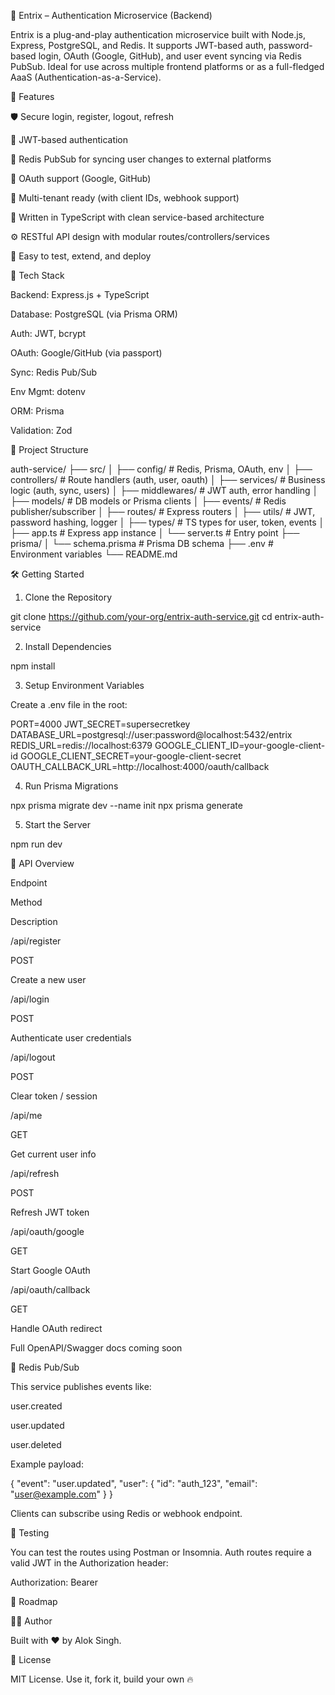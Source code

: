 🔐 Entrix – Authentication Microservice (Backend)

Entrix is a plug-and-play authentication microservice built with Node.js, Express, PostgreSQL, and Redis. It supports JWT-based auth, password-based login, OAuth (Google, GitHub), and user event syncing via Redis PubSub. Ideal for use across multiple frontend platforms or as a full-fledged AaaS (Authentication-as-a-Service).

🚀 Features

🛡️ Secure login, register, logout, refresh

🔐 JWT-based authentication

🔁 Redis PubSub for syncing user changes to external platforms

🔑 OAuth support (Google, GitHub)

🧩 Multi-tenant ready (with client IDs, webhook support)

🧠 Written in TypeScript with clean service-based architecture

⚙️ RESTful API design with modular routes/controllers/services

🧪 Easy to test, extend, and deploy

🧰 Tech Stack

Backend: Express.js + TypeScript

Database: PostgreSQL (via Prisma ORM)

Auth: JWT, bcrypt

OAuth: Google/GitHub (via passport)

Sync: Redis Pub/Sub

Env Mgmt: dotenv

ORM: Prisma

Validation: Zod

📁 Project Structure

auth-service/
├── src/
│   ├── config/             # Redis, Prisma, OAuth, env
│   ├── controllers/        # Route handlers (auth, user, oauth)
│   ├── services/           # Business logic (auth, sync, users)
│   ├── middlewares/        # JWT auth, error handling
│   ├── models/             # DB models or Prisma clients
│   ├── events/             # Redis publisher/subscriber
│   ├── routes/             # Express routers
│   ├── utils/              # JWT, password hashing, logger
│   ├── types/              # TS types for user, token, events
│   ├── app.ts              # Express app instance
│   └── server.ts           # Entry point
├── prisma/
│   └── schema.prisma       # Prisma DB schema
├── .env                    # Environment variables
└── README.md

🛠️ Getting Started

1. Clone the Repository

git clone https://github.com/your-org/entrix-auth-service.git
cd entrix-auth-service

2. Install Dependencies

npm install

3. Setup Environment Variables

Create a .env file in the root:

PORT=4000
JWT_SECRET=supersecretkey
DATABASE_URL=postgresql://user:password@localhost:5432/entrix
REDIS_URL=redis://localhost:6379
GOOGLE_CLIENT_ID=your-google-client-id
GOOGLE_CLIENT_SECRET=your-google-client-secret
OAUTH_CALLBACK_URL=http://localhost:4000/oauth/callback

4. Run Prisma Migrations

npx prisma migrate dev --name init
npx prisma generate

5. Start the Server

npm run dev

🔑 API Overview

Endpoint

Method

Description

/api/register

POST

Create a new user

/api/login

POST

Authenticate user credentials

/api/logout

POST

Clear token / session

/api/me

GET

Get current user info

/api/refresh

POST

Refresh JWT token

/api/oauth/google

GET

Start Google OAuth

/api/oauth/callback

GET

Handle OAuth redirect

Full OpenAPI/Swagger docs coming soon

🔁 Redis Pub/Sub

This service publishes events like:

user.created

user.updated

user.deleted

Example payload:

{
  "event": "user.updated",
  "user": {
    "id": "auth_123",
    "email": "user@example.com"
  }
}

Clients can subscribe using Redis or webhook endpoint.

🧪 Testing

You can test the routes using Postman or Insomnia. Auth routes require a valid JWT in the Authorization header:

Authorization: Bearer <token>

🧱 Roadmap



🧑‍💻 Author

Built with ❤️ by Alok Singh.

📄 License

MIT License. Use it, fork it, build your own 🔥

